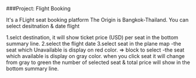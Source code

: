 ###Project: Flight Booking

It's a FLight seat booking platform
The Origin is Bangkok-Thailand. You can select desitnation & date flight

1.selct destination, it will show ticket price (USD) per seat in the bottom summary line.
2.select the flight date
3.select seat in the plane map
-the seat which Unavailable is display on red color. => block to select
-the seat which available is display on gray color.
when you click seat it will change from gray to green
the number of selected seat & total price will show in the bottom summary line.
